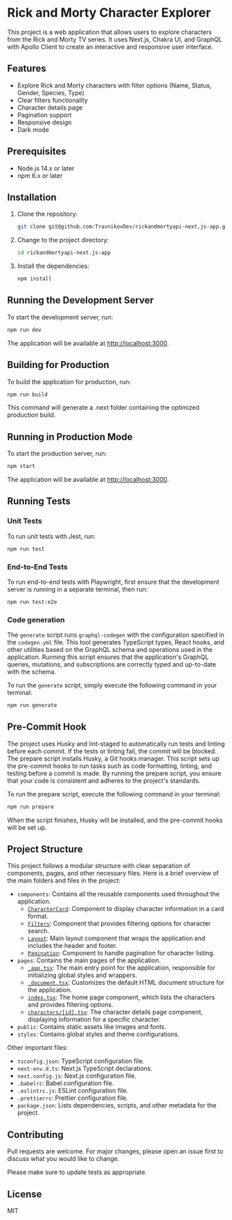 # Rick and Morty Character Explorer

This project is a web application that allows users to explore characters from the Rick and Morty TV series. It uses Next.js, Chakra UI, and GraphQL with Apollo Client to create an interactive and responsive user interface.

## Features

- Explore Rick and Morty characters with filter options (Name, Status, Gender, Species, Type)
- Clear filters functionality
- Character details page
- Pagination support
- Responsive design
- Dark mode

## Prerequisites

- Node.js 14.x or later
- npm 6.x or later

## Installation

1. Clone the repository:

    ```bash
    git clone git@github.com:TravnikovDev/rickandmortyapi-next.js-app.git
    ```

2. Change to the project directory:

    ```bash
    cd rickandmortyapi-next.js-app
    ```

3. Install the dependencies:

    ```bash
    npm install
    ```

## Running the Development Server

To start the development server, run:

```bash
npm run dev
```

The application will be available at <http://localhost:3000>.

## Building for Production

To build the application for production, run:

```bash
npm run build
```

This command will generate a .next folder containing the optimized production build.

## Running in Production Mode

To start the production server, run:

```bash
npm start
```

The application will be available at <http://localhost:3000>.

## Running Tests

### Unit Tests

To run unit tests with Jest, run:

```bash
npm run test
```

### End-to-End Tests

To run end-to-end tests with Playwright, first ensure that the development server is running in a separate terminal, then run:

```bash
npm run test:e2e
```

### Code generation

The `generate` script runs `graphql-codegen` with the configuration specified in the `codegen.yml` file. This tool generates TypeScript types, React hooks, and other utilities based on the GraphQL schema and operations used in the application. Running this script ensures that the application's GraphQL queries, mutations, and subscriptions are correctly typed and up-to-date with the schema.

To run the `generate` script, simply execute the following command in your terminal:

```bash
npm run generate
```

## Pre-Commit Hook

The project uses Husky and lint-staged to automatically run tests and linting before each commit. If the tests or linting fail, the commit will be blocked.
The prepare script installs Husky, a Git hooks manager. This script sets up the pre-commit hooks to run tasks such as code formatting, linting, and testing before a commit is made. By running the prepare script, you ensure that your code is consistent and adheres to the project's standards.

To run the prepare script, execute the following command in your terminal:

```bash
npm run prepare
```

When the script finishes, Husky will be installed, and the pre-commit hooks will be set up. 

## Project Structure

This project follows a modular structure with clear separation of components, pages, and other necessary files. Here is a brief overview of the main folders and files in the project:

- `components`: Contains all the reusable components used throughout the application.
  - [`CharacterCard`](components/CharacterCard): Component to display character information in a card format.
  - [`Filters`](components/Filters): Component that provides filtering options for character search.
  - [`Layout`](components/Layout): Main layout component that wraps the application and includes the header and footer.
  - [`Pagination`](components/Pagination): Component to handle pagination for character listing.
- `pages`: Contains the main pages of the application.
  - [`_app.tsx`](pages/_app.tsx): The main entry point for the application, responsible for initializing global styles and wrappers.
  - [`_document.tsx`](pages/_document.tsx): Customizes the default HTML document structure for the application.
  - [`index.tsx`](pages/index.tsx): The home page component, which lists the characters and provides filtering options.
  - [`characters/[id].tsx`](pages/characters/%5Bid%5D.tsx): The character details page component, displaying information for a specific character.
- `public`: Contains static assets like images and fonts.
- `styles`: Contains global styles and theme configurations.

Other important files:

- `tsconfig.json`: TypeScript configuration file.
- `next-env.d.ts`: Next.js TypeScript declarations.
- `next.config.js`: Next.js configuration file.
- `.babelrc`: Babel configuration file.
- `.eslintrc.js`: ESLint configuration file.
- `.prettierrc`: Prettier configuration file.
- `package.json`: Lists dependencies, scripts, and other metadata for the project.



## Contributing

Pull requests are welcome. For major changes, please open an issue first to discuss what you would like to change.

Please make sure to update tests as appropriate.

## License

MIT
